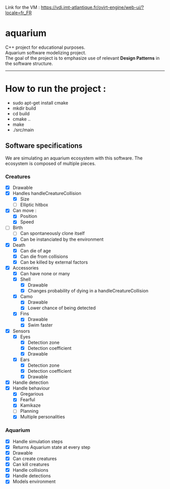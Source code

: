 Link for the VM : https://vdi.imt-atlantique.fr/ovirt-engine/web-ui/?locale=fr_FR
# aquarium
C++ project for educational purposes.  
Aquarium software modelizing project.  
The goal of the project is to emphasize use of relevant **Design Patterns** in the software structure.  

---

# How to run the project :
- sudo apt-get install cmake
- mkdir build
- cd build
- cmake ..
- make
- ./src/main

## Software specifications 
We are simulating an aquarium ecosystem with this software. 
The ecosystem is composed of multiple pieces.

### Creatures
- [x] Drawable 
- [x] Handles handleCreatureCollision
    - [x] Size
    - [ ] Elliptic hitbox
- [x] Can move : 
    - [x] Position
    - [x] Speed 
- [ ] Birth
    - [ ] Can spontaneously clone itself
    - [x] Can be instanciated by the environment
- [x] Death
    - [x] Can die of age
    - [x] Can die from collisions
    - [x] Can be killed by external factors
- [x] Accessories
    - [x] Can have none or many
    - [x] Shell
        - [x] Drawable
        - [x] Changes probability of dying in a handleCreatureCollision
    - [x] Camo
        - [x] Drawable
        - [x] Lower chance of being detected
    - [x] Fins
        - [x] Drawable 
        - [x] Swim faster
- [x] Sensors 
    - [x] Eyes
        - [x] Detection zone
        - [x] Detection coefficient
        - [x] Drawable
    - [x] Ears
        - [x] Detection zone
        - [x] Detection coefficient
        - [x] Drawable
- [x] Handle detection
- [x] Handle behaviour
    - [x] Gregarious
    - [x] Fearful
    - [x] Kamikaze
    - [ ] Planning
    - [x] Multiple personalities

### Aquarium
- [x] Handle simulation steps
- [x] Returns Aquarium state at every step
- [x] Drawable
- [x] Can create creatures
- [x] Can kill creatures
- [x] Handle collisions 
- [x] Handle detections
- [x] Models environment
